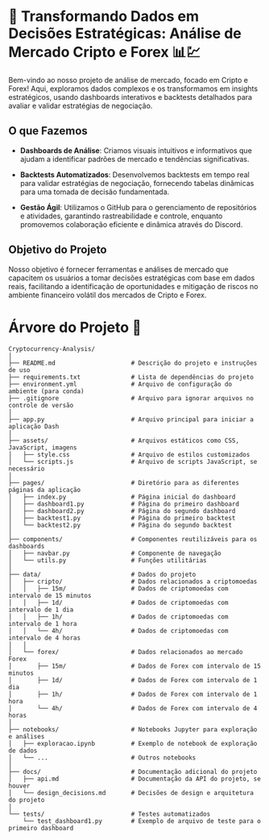 # 🚀 Transformando Dados em Decisões Estratégicas: Análise de Mercado Cripto e Forex 📊💹

Bem-vindo ao nosso projeto de análise de mercado, focado em Cripto e Forex! Aqui, exploramos dados complexos e os transformamos em insights estratégicos, usando dashboards interativos e backtests detalhados para avaliar e validar estratégias de negociação.

## O que Fazemos

- **Dashboards de Análise**: Criamos visuais intuitivos e informativos que ajudam a identificar padrões de mercado e tendências significativas.

- **Backtests Automatizados**: Desenvolvemos backtests em tempo real para validar estratégias de negociação, fornecendo tabelas dinâmicas para uma tomada de decisão fundamentada.

- **Gestão Ágil**: Utilizamos o GitHub para o gerenciamento de repositórios e atividades, garantindo rastreabilidade e controle, enquanto promovemos colaboração eficiente e dinâmica através do Discord.

## Objetivo do Projeto

Nosso objetivo é fornecer ferramentas e análises de mercado que capacitem os usuários a tomar decisões estratégicas com base em dados reais, facilitando a identificação de oportunidades e mitigação de riscos no ambiente financeiro volátil dos mercados de Cripto e Forex.

# Árvore do Projeto 🌳

```plaintext
Cryptocurrency-Analysis/
│
├── README.md                     # Descrição do projeto e instruções de uso
├── requirements.txt              # Lista de dependências do projeto
├── environment.yml               # Arquivo de configuração do ambiente (para conda)
├── .gitignore                    # Arquivo para ignorar arquivos no controle de versão
│
├── app.py                        # Arquivo principal para iniciar a aplicação Dash
│
├── assets/                       # Arquivos estáticos como CSS, JavaScript, imagens
│   ├── style.css                 # Arquivo de estilos customizados
│   └── scripts.js                # Arquivo de scripts JavaScript, se necessário
│
├── pages/                        # Diretório para as diferentes páginas da aplicação
│   ├── index.py                  # Página inicial do dashboard
│   ├── dashboard1.py             # Página do primeiro dashboard
│   ├── dashboard2.py             # Página do segundo dashboard
│   ├── backtest1.py              # Página do primeiro backtest
│   └── backtest2.py              # Página do segundo backtest
│
├── components/                   # Componentes reutilizáveis para os dashboards
│   ├── navbar.py                 # Componente de navegação
│   └── utils.py                  # Funções utilitárias
│
├── data/                         # Dados do projeto
│   ├── cripto/                   # Dados relacionados a criptomoedas
│   │   ├── 15m/                  # Dados de criptomoedas com intervalo de 15 minutos
│   │   ├── 1d/                   # Dados de criptomoedas com intervalo de 1 dia
│   │   ├── 1h/                   # Dados de criptomoedas com intervalo de 1 hora
│   │   └── 4h/                   # Dados de criptomoedas com intervalo de 4 horas
│   │
│   └── forex/                    # Dados relacionados ao mercado Forex
│       ├── 15m/                  # Dados de Forex com intervalo de 15 minutos
│       ├── 1d/                   # Dados de Forex com intervalo de 1 dia
│       ├── 1h/                   # Dados de Forex com intervalo de 1 hora
│       └── 4h/                   # Dados de Forex com intervalo de 4 horas
│
├── notebooks/                    # Notebooks Jupyter para exploração e análises
│   ├── exploracao.ipynb          # Exemplo de notebook de exploração de dados
│   └── ...                       # Outros notebooks
│
├── docs/                         # Documentação adicional do projeto
│   ├── api.md                    # Documentação da API do projeto, se houver
│   └── design_decisions.md       # Decisões de design e arquitetura do projeto
│
└── tests/                        # Testes automatizados
    └── test_dashboard1.py        # Exemplo de arquivo de teste para o primeiro dashboard
